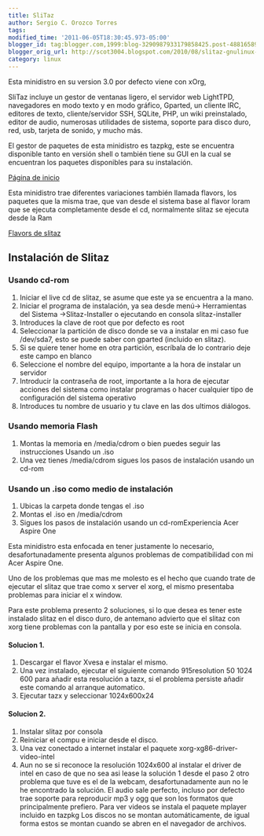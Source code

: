 ```yaml
---
title: SliTaz
author: Sergio C. Orozco Torres
tags:
modified_time: '2011-06-05T18:30:45.973-05:00'
blogger_id: tag:blogger.com,1999:blog-3290987933179858425.post-4881658907635129104
blogger_orig_url: http://scot3004.blogspot.com/2010/08/slitaz-gnulinux-acer-aspire-one.html
category: linux
---
```


Esta minidistro en su version 3.0 por defecto viene con xOrg,
<!-- more -->
SliTaz incluye un gestor de ventanas ligero, el servidor web LightTPD,
navegadores en modo texto y en modo gráfico, Gparted, un cliente IRC,
editores de texto, cliente/servidor SSH, SQLite, PHP, un wiki preinstalado,
editor de audio, numerosas utilidades de sistema, soporte para disco duro,
red, usb, tarjeta de sonido, y mucho más.


El gestor de paquetes de esta minidistro es tazpkg,
este se encuentra disponible tanto en versión shell o
 también tiene su GUI en la cual se encuentran los paquetes disponibles para su instalación.

[Página de inicio](http://slitaz.org/es/)

Esta minidistro trae diferentes variaciones también llamada flavors,
 los paquetes que la misma trae, que van desde el sistema base
 al flavor loram que se ejecuta completamente desde el cd, normalmente slitaz se ejecuta desde la Ram

[Flavors de slitaz](http://www.slitaz.org/en/get/flavors.php)

## Instalación de Slitaz

### Usando cd-rom
1. Iniciar el live cd de slitaz, se asume que este ya se encuentra a la mano.
2. Iniciar el programa de instalación, ya sea desde menú-&gt; Herramientas del Sistema -&gt;Slitaz-Installer o ejecutando en consola slitaz-installer
3. Introduces la clave de root que por defecto es root
4. Seleccionar la partición de disco donde se va a instalar en mi caso fue /dev/sda7, esto se puede saber con gparted (incluido en slitaz).
5. Si se quiere tener home en otra partición, escríbala de lo contrario deje este campo en blanco
6. Seleccione el nombre del equipo, importante a la hora de instalar un servidor
7. Introducir la contraseña de root, importante a la hora de ejecutar acciones del sistema como instalar programas o hacer cualquier tipo de configuración del sistema operativo
8. Introduces tu nombre de usuario y tu clave en las dos ultimos diálogos.

### Usando memoria Flash
1. Montas la memoria en /media/cdrom o bien puedes seguir las instrucciones Usando un .iso
2. Una vez tienes /media/cdrom sigues los pasos de instalación usando un cd-rom

### Usando un .iso como medio de instalación
1. Ubicas la carpeta donde tengas el .iso
2. Montas el .iso en /media/cdrom
3. Sigues los pasos de instalación usando un cd-rom</div>Experiencia Acer Aspire One<br />

Esta minidistro esta enfocada en tener justamente lo necesario, desafortunadamente presenta algunos problemas de compatibilidad con mi Acer Aspire One.

Uno de los problemas que mas me molesto es el hecho que cuando trate de ejecutar el slitaz que trae como x server el xorg, el mismo presentaba problemas para iniciar el x window.

Para este problema presento 2 soluciones, si lo que desea es tener este instalado slitaz en el disco duro, de antemano advierto que el slitaz con xorg tiene problemas con la pantalla y por eso este se inicia en consola.

#### Solucion 1.
1. Descargar el flavor Xvesa e instalar el mismo.
2. Una vez instalado, ejecutar el siguiente comando 915resolution 50 1024 600 para añadir esta resolución a tazx, si el problema persiste añadir este comando al arranque automatico.
3. Ejecutar tazx y seleccionar 1024x600x24

#### Solucion 2.
1. Instalar slitaz por consola
2. Reiniciar el compu e iniciar desde el disco.
3. Una vez conectado a internet instalar el paquete xorg-xg86-driver-video-intel
4. Aun no se si reconoce la resolución 1024x600 al instalar el driver de intel en caso de que no sea asi lease la solución 1 desde el paso 2
otro problema que tuve es el de la webcam, desafortunadamente aun no le he encontrado la solución.
El audio sale perfecto, incluso por defecto trae soporte para reproducir mp3 y ogg que son los formatos que principalmente prefiero.
Para ver videos se instala el paquete mplayer incluido en tazpkg
Los discos no se montan automáticamente, de igual forma estos se montan cuando se abren en el navegador de archivos.
